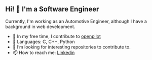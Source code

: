 ## Hi! 👋 I'm a Software Engineer

 Currently, I'm working as an Automotive Engineer, although I have a background in web development.

- 🔭 In my free time, I contribute to [openpilot](https://github.com/commaai/openpilot)
- 🔧 Languages: C, C++, Python
- 🤔 I’m looking for interesting repositories to contribute to.
- 📫 How to reach me: [Linkedin](https://www.linkedin.com/in/jovo-savic-820513236/)
